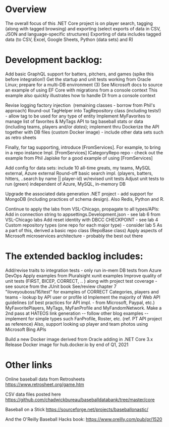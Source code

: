 # Overview

The overall focus of this .NET Core project is on player search, tagging (along with tagged browsing) and exporting (select exports of data in CSV, JSON and language-specific structures)
Exporting of data includes tagged data (to CSV, Excel, Google Sheets, Python (data sets) and R)

# Development backlog:

Add basic GraphQL support for batters, pitchers, and games (spike this before integration!)
Get the startup and unit tests working from Oracle Linux; prepare for a multi-DB environment (3)
See Microsoft docs to source an example of using EF Core with migrations from a console context
This example also quickly illustrates how to handle DI from a console context

Revise logging factory injection  (remaining classes - borrow from Phil's approach)
Round-out TagHelper into TagRepository class (including tests!) - allow tag to be used for any type of entity
Implement MyFavorites to manage list of favorites & MyTags API to tag baseball stats or data (including teams, players and/or *dates*); implement thru
Dockerize the API together with DB files (custom Docker image) - include other data sets such as retro sheets

Finally, for tag supporting, introduce [FromServices]. For example, to bring in a repo instance
Impl. [FromServices] ICategoryRepo repo - check out the example from Phil Japiske for a good example of using [FromServices]

Add config for data sets: include 10 all-time greats, my teams, MySQL external, Azure external
Round-off basic search impl. (players, batters, hitters, ..search by name || player-id) w/revised unit tests
Adjust unit tests to run (green) independent of Azure, MySQL, in-memory DB

Upgrade the associated data generation .NET project - add support for MongoDB (including practices of schema design). Also Redis, Python and R.

Continue to apply the labs from VSL-Chicago, propagate to all types/APIs:
Add in connection string to appsettings.Development.json - see lab 6 from VSL-Chicago labs
Add reset identity with DBCC CHECKPOINT - see lab 4
Custom repository types (one repo for each major type) - consider lab 5
As a part of this, derived a basic repo class (RepoBase class)
Apply aspects of Microsoft microservices architecture - probably the best out there

# The extended backlog includes:

Add/revise traits to integration tests - only run in-mem DB tests from Azure DevOps
Apply examples from Pluralsight xunit examples
Improve quality of unit tests (FIRST, BICEP, CORRECT, .. ) along with project test coverage - see source from the JUnit book
See/review chapter 7 "iloveyouboss/16/test" for examples of CORRECT
Categories, players and teams - lookup by API user or profile id
Implement the majority of Web API guidelines (of best practices for API impl. - from Microsoft, Paypal, etc.)
MyFavoritePlayers, MyTags, MyFanProfile and MyFandomNetwork.
Make a 2nd pass at HATEOS link generation -- follow other blog examples -- implement for simple types such FanProfile, Roster, etc. (ref. PT API project as reference)
Also, support looking up player and team photos using Microsoft Bing APIs

Build a new Docker image derived from Oracle adding in .NET Core 3.x
Release Docker image for hub.docker.io by end of Q1, 2021

# Other links

Online baseball data from Retrosheets
https://www.retrosheet.org/game.htm

CSV data files posted here
https://github.com/chadwickbureau/baseballdatabank/tree/master/core

Baseball on a Stick
https://sourceforge.net/projects/baseballonastic/

And the O'Reilly Baseball Hacks book:
https://www.oreilly.com/pub/pr/1520
